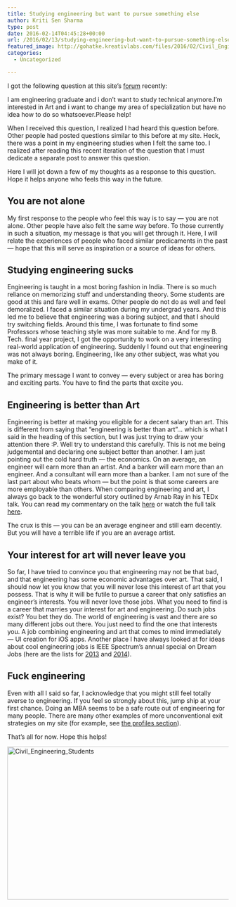 ```yaml
---
title: Studying engineering but want to pursue something else
author: Kriti Sen Sharma
type: post
date: 2016-02-14T04:45:28+00:00
url: /2016/02/13/studying-engineering-but-want-to-pursue-something-else/
featured_image: http://gohatke.kreativlabs.com/files/2016/02/Civil_Engineering_Students.jpg
categories:
  - Uncategorized

---
```

I got the following question at this site&#8217;s [forum][1] recently:

<div class="post-content-box-yellow">
  <p class="specialquote">
    I am engineering graduate and i don&#8217;t want to study technical anymore.I&#8217;m interested in Art and i want to change my area of specialization but have no idea how to do so whatsoever.Please help!
  </p>
</div>

When I received this question, I realized I had heard this question before. Other people had posted questions similar to this before at my site. Heck, there was a point in my engineering studies when I felt the same too. I realized after reading this recent iteration of the question that I must dedicate a separate post to answer this question.

Here I will jot down a few of my thoughts as a response to this question. Hope it helps anyone who feels this way in the future.

## You are not alone

My first response to the people who feel this way is to say &#8212; you are not alone. Other people have also felt the same way before. To those currently in such a situation, my message is that you will get through it. Here, I will relate the experiences of people who faced similar predicaments in the past &#8212; hope that this will serve as inspiration or a source of ideas for others. 

## Studying engineering sucks

Engineering is taught in a most boring fashion in India. There is so much reliance on memorizing stuff and understanding theory. Some students are good at this and fare well in exams. Other people do not do as well and feel demoralized. I faced a similar situation during my undergrad years. And this led me to believe that engineering was a boring subject, and that I should try switching fields. Around this time, I was fortunate to find some Professors whose teaching style was more suitable to me. And for my B. Tech. final year project, I got the opportunity to work on a very interesting real-world application of engineering. Suddenly I found out that engineering was not always boring. Engineering, like any other subject, was what you make of it. 

The primary message I want to convey &#8212; every subject or area has boring and exciting parts. You have to find the parts that excite you. 

## Engineering is better than Art

Engineering is better at making you eligible for a decent salary than art. This is different from saying that &#8220;engineering is better than art&#8221;&#8230; which is what I said in the heading of this section, but I was just trying to draw your attention there :P. Well try to understand this carefully. This is not me being judgemental and declaring one subject better than another. I am just pointing out the cold hard truth &#8212; the economics. On an average, an engineer will earn more than an artist. And a banker will earn more than an engineer. And a consultant will earn more than a banker. I am not sure of the last part about who beats whom &#8212; but the point is that some careers are more employable than others. When comparing engineering and art, I always go back to the wonderful story outlined by Arnab Ray in his TEDx talk. You can read my commentary on the talk [here][2] or watch the full talk [here][3]. 

The crux is this &#8212; you can be an average engineer and still earn decently. But you will have a terrible life if you are an average artist. 

## Your interest for art will never leave you

So far, I have tried to convince you that engineering may not be that bad, and that engineering has some economic advantages over art. That said, I should now let you know that you will never lose this interest of art that you possess. That is why it will be futile to pursue a career that only satisfies an engineer&#8217;s interests. You will never love those jobs. What you need to find is a career that marries your interest for art and engineering. Do such jobs exist? You bet they do. The world of engineering is vast and there are so many different jobs out there. You just need to find the one that interests you. A job combining engineering and art that comes to mind immediately &#8212; UI creation for iOS apps. Another place I have always looked at for ideas about cool engineering jobs is IEEE Spectrum&#8217;s annual special on Dream Jobs (here are the lists for [2013][4] and [2014][5]).

## Fuck engineering

Even with all I said so far, I acknowledge that you might still feel totally averse to engineering. If you feel so strongly about this, jump ship at your first chance. Doing an MBA seems to be a safe route out of engineering for many people. There are many other examples of more unconventional exit strategies on my site (for example, see [the profiles section][6]). 

That&#8217;s all for now. Hope this helps!

<img loading="lazy" decoding="async" src="http://gohatke.kreativlabs.com/files/2016/02/Civil_Engineering_Students.jpg" alt="Civil_Engineering_Students" width="627" height="348" class="aligncenter size-full wp-image-1627" srcset="https://gohatke.kreativlabs.com/files/2016/02/Civil_Engineering_Students.jpg 627w, https://gohatke.kreativlabs.com/files/2016/02/Civil_Engineering_Students-300x167.jpg 300w, https://gohatke.kreativlabs.com/files/2016/02/Civil_Engineering_Students-360x200.jpg 360w" sizes="(max-width: 627px) 100vw, 627px" />

 [1]: http://gounconventional.com/forum/?
 [2]: http://gounconventional.com/2011/11/21/how-indias-education-system-stifles-creativity-and-originality/
 [3]: http://gounconventional.com/2011/11/11/tedx-talk-by-indias-top-blogger-arnab-ray/
 [4]: http://spectrum.ieee.org/at-work/tech-careers/special-report-dream-jobs-2013
 [5]: http://spectrum.ieee.org/geek-life/profiles/special-report-dream-jobs-2014
 [6]: http://gounconventional.com/profiles